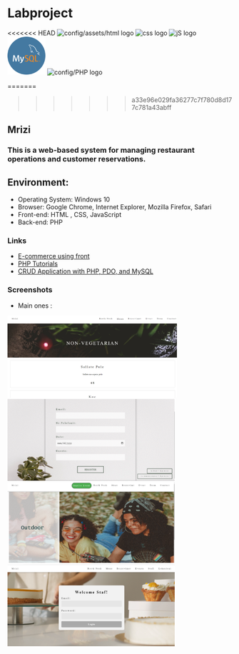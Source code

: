 # Labproject
<<<<<<< HEAD
<img src="config/assets/images/html5.png" alt="config/assets/html logo" width="80"> <img src="config/assets/images/css.png" alt="css logo" width="120"> <img src="config/assets/js/js.png" alt="jS logo" width="135"><img src="assets/images/mysql.png" alt="mysql logo" width="85"> <img src="config/assets/images/logo.png" alt="config/PHP logo" width="120">  

=======
>>>>>>> a33e96e029fa36277c7f780d8d177c781a43abff

## Mrizi

### This is a web-based system for managing restaurant operations and customer reservations.

 ## Environment:

- Operating System: Windows 10
- Browser: Google Chrome, Internet Explorer, Mozilla Firefox, Safari
- Front-end: HTML , CSS, JavaScript
- Back-end: PHP

### Links

- [E-commerce using front](https://www.youtube.com/watch?v=18Jvyp60Vbg)
- [PHP Tutorials](https://www.w3schools.com/php/)
- [CRUD Application with PHP, PDO, and MySQL](https://codeshack.io/crud-application-php-pdo-mysql/)

### Screenshots
- Main ones :

<img src="config/food1.PNG" width="380"><img src="config/food2.PNG"  width="375"> <br> <img src="config/food3.PNG" width="375"> <img src="config/food4.PNG" width="375">

